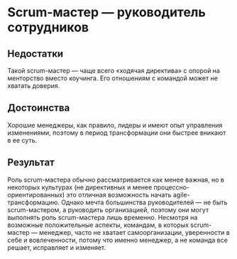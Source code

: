 # Scrum-мастер — руководитель сотрудников

## Недостатки
Такой scrum-мастер — чаще всего «ходячая директива» с опорой на менторство вместо коучинга. Его отношениям с командой может не хватать доверия.

## Достоинства
Хорошие менеджеры, как правило, лидеры и имеют опыт управления изменениями, поэтому в период трансформации они быстрее вникают в ее суть.

## Результат
Роль scrum-мастера обычно рассматривается как менее важная, но в некоторых культурах (не директивных и менее процессно-ориентированных) это отличная возможность начать agile-трансформацию. Однако мечта большинства руководителей — не быть scrum-мастером, а руководить организацией, поэтому они могут выполнять роль scrum-мастера лишь временно. Несмотря на возможные положительные аспекты, командам, в которых scrum-мастер — менеджер, часто не хватает самоорганизации, уверенности в себе и вовлеченности, потому что именно менеджер, а не команда все решает, исправляет и изменяет.